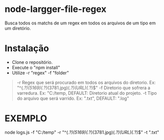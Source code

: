 # node-largger-file-regex
Busca todos os matchs de um regex em todos os arquivos de um tipo em um diretório.

# Instalação 
- Clone o repositório.
- Execute o "npm install"
- Utilize -r "regex" -f "folder"
 > -r Regex que será procurado em todos os arquivos do diretorio. Ex: "^(.*?)(5169)(.*?)(3781.jpg)(.*?)(URL)(.*?)$"
 > -f Diretorio que sofrera a varredura. Ex: "C:/temp, DEFAULT: Diretorio atual do projeto.
 > -t Tipo do arquivo que será varrido. Ex: ".txt", DEFAULT: ".log"
 
 # EXEMPLO
 node logs.js -f "C:/temp" -r "^(.*?)(5169)(.*?)(3781.jpg)(.*?)(URL)(.*?)$" -t ".txt" 
